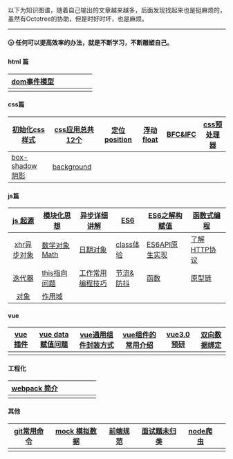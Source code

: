以下为知识图谱，随着自己输出的文章越来越多，后面发现找起来也是挺麻烦的，虽然有Octotree的协助，但是时好时坏，也是麻烦。
- - -

#### 🕟  任何可以提高效率的办法，就是不断学习，不断雕塑自己。

#### html 篇

|[dom事件模型](https://github.com/aatoe/technical-article/blob/master/2019%E5%B9%B4/10%E6%9C%88/%E4%BA%8B%E4%BB%B6%E6%A8%A1%E5%9E%8B.md)|      |      |      |      |      |
|:-|:-:|-:|--|--|--|
|                                                              ||||||

#### css篇

| [初始化css样式](https://github.com/aatoe/technical-article/blob/master/2019%E5%B9%B4/10%E6%9C%88/base.css) | [css应用总共12个](https://github.com/aatoe/technical-article/blob/master/2019%E5%B9%B4/10%E6%9C%88/%E5%85%B6%E4%BB%96%E7%9A%84%E4%B8%80%E4%BA%9Bcss%E5%B1%9E%E6%80%A7.md) | [定位position](https://github.com/aatoe/technical-article/blob/master/2019%E5%B9%B4/10%E6%9C%88/%E5%AE%9A%E4%BD%8Dposition.md) | [浮动float](https://github.com/aatoe/technical-article/blob/master/2019%E5%B9%B4/10%E6%9C%88/%E6%B5%AE%E5%8A%A8(float).md) | [BFC&IFC](https://github.com/aatoe/technical-article/blob/master/2019%E5%B9%B4/11%E6%9C%88/BFC%26IFC.md) | [css预处理器](https://github.com/aatoe/technical-article/blob/master/2020%E5%B9%B4/3%E6%9C%88/css%E9%A2%84%E5%A4%84%E7%90%86%E5%99%A8.md) |
| ------------------------------------------------------------ | ------------------------------------------------------------ | ------------------------------------------------------------ | ------------------------------------------------------------ | ------------------------------------------------------------ | ------------------------------------------------------------ |
| [box-shadow 阴影](https://github.com/aatoe/technical-article/blob/master/2020%E5%B9%B4/9%E6%9C%88/box-shadow.md) | [background](https://github.com/aatoe/technical-article/blob/master/2020%E5%B9%B4/9%E6%9C%88/background.md) |                                                              |                                                              |                                                              |                                                              |

#### js篇

| [js 起源](https://github.com/aatoe/technical-article/blob/master/2019%E5%B9%B4/8%E6%9C%88/%E5%9B%9E%E9%A1%BEJS%E5%8E%86%E5%8F%B2.md) | [模块化思想](https://github.com/aatoe/technical-article/blob/master/2019%E5%B9%B4/8%E6%9C%88/%E5%89%8D%E7%AB%AF%E4%B9%8B%E6%A8%A1%E5%9D%97%E5%8C%96.md) | [异步详细讲解](https://github.com/aatoe/technical-article/blob/master/2019%E5%B9%B4/8%E6%9C%88/%E5%85%B3%E4%BA%8E%E5%BC%82%E6%AD%A5%E7%9A%84%E9%97%AE%E9%A2%98.md) | [ES6](https://github.com/aatoe/technical-article/blob/master/2019%E5%B9%B4/10%E6%9C%88/es6.md) | [ES6之解构赋值](https://github.com/aatoe/technical-article/blob/master/2019%E5%B9%B4/10%E6%9C%88/%E8%A7%A3%E6%9E%84%E8%B5%8B%E5%80%BC-%E8%BF%AD%E4%BB%A3%E9%81%8D%E5%8E%86-%E6%8B%B7%E8%B4%9D-this.md) | [函数式编程](https://github.com/aatoe/technical-article/blob/master/2019%E5%B9%B4/11%E6%9C%88/arguments%26%E5%87%BD%E6%95%B0%E5%BC%8F%E7%BC%96%E7%A8%8B.md) |
| :----------------------------------------------------------: | ------------------------------------------------------------ | ------------------------------------------------------------ | ------------------------------------------------------------ | ------------------------------------------------------------ | ------------------------------------------------------------ |
| [xhr异步对象](https://github.com/aatoe/technical-article/blob/master/2019%E5%B9%B4/11%E6%9C%88/%E5%BC%82%E6%AD%A5%E5%AF%B9%E8%B1%A1XMLHttpRequest.md) | [数学对象 Math](https://github.com/aatoe/technical-article/blob/master/2019%E5%B9%B4/11%E6%9C%88/%E6%95%B0%E5%AD%A6%E5%AF%B9%E8%B1%A1.md) | [日期对象](https://github.com/aatoe/technical-article/blob/master/2019%E5%B9%B4/11%E6%9C%88/%E6%97%A5%E6%9C%9F%E5%AF%B9%E8%B1%A1.md) | [class体验](https://github.com/aatoe/technical-article/blob/master/2019%E5%B9%B4/11%E6%9C%88/%E7%B1%BBclass.md) | [ES6API原生实现](https://github.com/aatoe/technical-article/blob/master/2019%E5%B9%B4/12%E6%9C%88/ES6%E8%AF%AD%E6%B3%95%E5%8E%9F%E7%94%9F%E5%AE%9E%E7%8E%B0.md) | [了解HTTP协议](https://github.com/aatoe/technical-article/blob/master/2019%E5%B9%B4/12%E6%9C%88/http%E5%8F%91%E5%B1%95%E5%8E%86%E7%A8%8B.md) |
| [迭代器](https://github.com/aatoe/technical-article/blob/master/2020%E5%B9%B4/1%E6%9C%88/%E8%BF%AD%E4%BB%A3%E5%99%A8.md) | [this指向问题](https://github.com/aatoe/technical-article/blob/master/2020%E5%B9%B4/2%E6%9C%88/%E5%8E%9F%E7%94%9F%E5%AE%9E%E7%8E%B0%E6%98%BE%E7%A4%BA%E7%BB%91%E5%AE%9Athis.md) | [工作常用编程技巧](https://github.com/aatoe/technical-article/blob/master/2020%E5%B9%B4/7%E6%9C%88/%E5%B8%B8%E7%94%A8%E7%BC%96%E7%A8%8B%E6%8A%80%E5%B7%A7.md) | [节流&防抖](https://github.com/aatoe/technical-article/blob/master/2020%E5%B9%B4/7%E6%9C%88/%E8%8A%82%E6%B5%81%E9%98%B2%E6%8A%96.md) | [函数](https://github.com/aatoe/technical-article/blob/master/2020%E5%B9%B4/7%E6%9C%88/%E9%87%8D%E6%96%B0%E7%90%86%E8%A7%A3%E5%87%BD%E6%95%B0.md) | [原型链](https://github.com/aatoe/technical-article/blob/master/2020%E5%B9%B4/7%E6%9C%88/%E9%87%8D%E6%96%B0%E8%AE%A4%E8%AF%86%E5%8E%9F%E5%9E%8B.md) |
| [对象](https://github.com/aatoe/technical-article/blob/master/2020%E5%B9%B4/7%E6%9C%88/%E9%87%8D%E6%96%B0%E8%AE%A4%E8%AF%86%E5%AF%B9%E8%B1%A1.md) | [作用域](https://github.com/aatoe/technical-article/blob/master/2020%E5%B9%B4/8%E6%9C%88/%E9%87%8D%E6%96%B0%E8%AE%A4%E8%AF%86%E4%BD%9C%E7%94%A8%E5%9F%9F.md) |                                                              |                                                              |                                                              |                                                              |

#### vue

| [vue插件](https://github.com/aatoe/technical-article/blob/master/2019%E5%B9%B4/11%E6%9C%88/vue%E6%8F%92%E4%BB%B6.md) | [vue data赋值问题](https://github.com/aatoe/technical-article/blob/master/2020%E5%B9%B4/1%E6%9C%88/vue%E6%95%B0%E7%BB%84%E8%B5%8B%E5%80%BC%E9%97%AE%E9%A2%98.md) | [vue通用组件封装方式](https://github.com/aatoe/technical-article/blob/master/2020%E5%B9%B4/4%E6%9C%88/Alert) | [vue组件的常用介绍](https://github.com/aatoe/technical-article/blob/master/2020%E5%B9%B4/4%E6%9C%88/%E7%BB%84%E4%BB%B6.md) | [vue3.0预研](https://github.com/aatoe/technical-article/blob/master/2020%E5%B9%B4/5%E6%9C%88/Vue3.0%E9%A2%84%E7%A0%94.md) | [双向数据绑定](https://github.com/aatoe/technical-article/blob/master/2020%E5%B9%B4/6%E6%9C%88/%E5%8F%8C%E5%90%91%E6%95%B0%E6%8D%AE%E7%BB%91%E5%AE%9A.md) |
| ------------------------------------------------------------ | ------------------------------------------------------------ | ------------------------------------------------------------ | ------------------------------------------------------------ | ------------------------------------------------------------ | ------------------------------------------------------------ |
|                                                              |                                                              |                                                              |                                                              |                                                              |                                                              |

#### 工程化

| [webpack 简介](https://github.com/aatoe/technical-article/blob/master/2019%E5%B9%B4/8%E6%9C%88/webpack%E4%BB%8E0%E5%88%B01.md) |      |      |      |      |      |
| ------------------------------------------------------------ | ---- | ---- | ---- | ---- | ---- |
|                                                              |      |      |      |      |      |



#### 其他

| [git常用命令](https://github.com/aatoe/technical-article/blob/master/2020%E5%B9%B4/4%E6%9C%88/Git%E5%B8%B8%E7%94%A8%E6%93%8D%E4%BD%9C.md) | [mock 模拟数据](https://github.com/aatoe/technical-article/blob/master/2020%E5%B9%B4/5%E6%9C%88/Mock(%E6%A8%A1%E6%8B%9F%E6%95%B0%E6%8D%AE).md) | [前端规范](https://github.com/aatoe/technical-article/blob/master/2020%E5%B9%B4/5%E6%9C%88/%E5%89%8D%E7%AB%AF%E8%A7%84%E8%8C%83.md) | [面试题未归类](https://github.com/aatoe/technical-article/blob/master/2020%E5%B9%B4/7%E6%9C%88/%E9%9D%A2%E8%AF%95%E9%A2%98.md) | [node爬虫](https://github.com/aatoe/technical-article/tree/master/2020%E5%B9%B4/8%E6%9C%88/nodeScrapy) |      |
| ------------------------------------------------------------ | ------------------------------------------------------------ | ------------------------------------------------------------ | ------------------------------------------------------------ | ------------------------------------------------------------ | ---- |
|                                                              |                                                              |                                                              |                                                              |                                                              |      |

